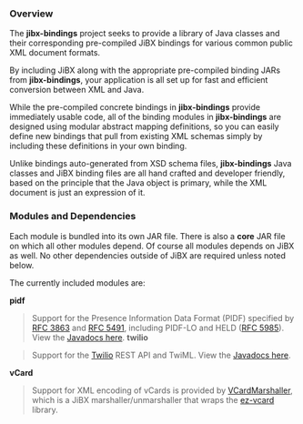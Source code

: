 ### Overview ###

The **jibx-bindings** project seeks to provide a library of Java classes and their corresponding pre-compiled JiBX bindings for various common public XML document formats.

By including JiBX along with the appropriate pre-compiled binding JARs from **jibx-bindings**, your application is all set up for fast and efficient conversion between XML and Java.

While the pre-compiled concrete bindings in **jibx-bindings** provide immediately usable code, all of the binding modules in **jibx-bindings** are designed using modular abstract mapping definitions, so you can easily define new bindings that pull from existing XML schemas simply by including these definitions in your own binding.

Unlike bindings auto-generated from XSD schema files, **jibx-bindings** Java classes and JiBX binding files are all hand crafted and developer friendly, based on the principle that the Java object is primary, while the XML document is just an expression of it.

### Modules and Dependencies ###

Each module is bundled into its own JAR file. There is also a **core** JAR file on which all other modules depend. Of course all modules depends on JiBX as well. No other dependencies outside of JiBX are required unless noted below.

The currently included modules are:

**pidf**

> Support for the Presence Information Data Format (PIDF) specified by [RFC 3863](http://tools.ietf.org/html/rfc3863) and [RFC 5491](http://tools.ietf.org/html/rfc5491), including PIDF-LO and HELD ([RFC 5985](http://tools.ietf.org/html/rfc5985)). View the [Javadocs here](http://jibx-bindings.googlecode.com/svn/trunk/publish/reports/javadoc/index.html?org/dellroad/jibxbindings/pidf/package-summary.html).
**twilio**

> Support for the [Twilio](http://www.twilio.com/) REST API and TwiML. View the [Javadocs here](http://jibx-bindings.googlecode.com/svn/trunk/publish/reports/javadoc/index.html?org/dellroad/jibxbindings/twilio/package-summary.html).

**vCard**

> Support for XML encoding of vCards is provided by [VCardMarshaller](http://jibx-bindings.googlecode.com/svn/trunk/publish/reports/javadoc/index.html?org/dellroad/jibxbindings/vcard/VCardMarshaller.html), which is a JiBX marshaller/unmarshaller that wraps the [ez-vcard](https://code.google.com/p/ez-vcard/) library.
